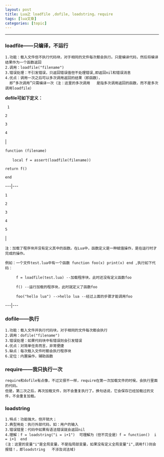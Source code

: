 ```yaml
---
layout: post
title: Lua之 loadfile ,dofile, loadstring，require 
tags: [lua文章]
categories: [topic]
---
```

* * *

### loadfile——只编译，不运行

    
    
    1.功能：载入文件但不执行代码块，对于相同的文件每次都会执行。只是编译代码，然后将编译结果作为一个函数返回
    2.调用：loadfile("filename")
    3.错误处理：不引发错误，只返回错误值但不处理错误,即返回nil和错误消息
    4.优点：调用一次之后可以多次调用返回的结果（即函数），
      即“多次调用”只需编译一次（注：这里的多次调用   是指多次调用返回的函数，而不是多次调用loadfile）
    

**dofile可如下定义：**  

    
    
     1
    
    2
    
    3
    
    4

|

    
    
    function (filename)
    
    　　local f = assert(loadfile(filename)) 
    
    return f()
    
    end  
  
---|---  
      
    
    1
    
    2
    
    3
    
    4
    
    5

|

    
    
    注：加载了程序块并没有定义其中的函数。在Lua中，函数定义是一种赋值操作，是在运行时才完成的操作。
    
    例如：一个文件test.lua中有一个函数 function foo(x) print(x) end ,执行如下代码：
    
    　　　f = loadfile(test.lua) --加载程序块，此时还没有定义函数foo
    
    　　　f() --运行加载的程序块，此时就定义了函数foo
    
         foo("hello lua") -->hello lua --经过上面的步骤才能调用foo  
  
---|---  
  
### dofile——执行

    
    
    1.功能：载入文件并执行代码块，对于相同的文件每次都会执行
    2.调用：dofile("filename")
    3.错误处理：如果代码块中有错误则会引发错误
    4.优点：对简单任务而言，非常便捷
    5.缺点：每次载入文件时都会执行程序块
    6.定位：内置操作，辅助函数
    

### require——我只执行一次

    
    
    require和dofile有点像，不过又很不一样，require在第一次加载文件的时候，会执行里面的代码。
    但是，第二次之后，再次加载文件，则不会重复执行了。换句话说，它会保存已经加载过的文件，不会重复加载。
    

### loadstring

    
    
    1.特点：功能强大，但开销大；
    2.典型用处：执行外部代码，如：用户的输入
    3.错误错里：代码中如果有语法错误就会返回nil
    4.理解：f = loadstring("i = i+1")  可理解为（但不完全是）f = function()  i = i+1  end 
    (注：这里的变量"i"是全局变量，不是指局部变量，如果没有定义全局变量"i",调用f()则会报错！，即loadstring   不涉及词法域)